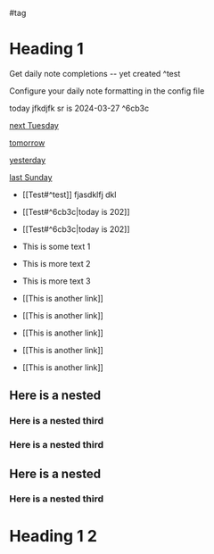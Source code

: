 
#tag

# Heading 1

Get daily note completions -- yet created ^test

Configure your daily note formatting in the config file

today jfkdjfk sr is 2024-03-27   ^6cb3c

[next Tuesday](2024-04-02)

[tomorrow](2024-03-28)

[yesterday](2024-03-26)

[last Sunday](2024-03-24)


- [[Test#^test]] fjasdklfj dkl
- [[Test#^6cb3c|today is 202]]
- [[Test#^6cb3c|today is 202]]


- This is some text 1
- This is more text 2
- This is more text 3 
- [[This is another link]]
- [[This is another link]]
- [[This is another link]]
- [[This is another link]]
- [[This is another link]]

## Here is a nested


### Here is a nested third


### Here is a nested third

## Here is a nested


### Here is a nested third

# Heading 1 2

